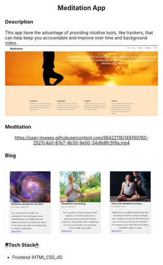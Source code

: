 
 <div align='center'>
  <h2>Meditation App</h2>
  </div>
 


<h3>Description</h3>
  
  </div>
  This app have the advantage of providing intuitive tools, like trackers, that can help keep you accountable and improve over time and background video.

<div align="center">
 <img src="images/Home.JPG" />
  </div>


 <h3>Meditation</h3>
 <div align="center">
  
https://user-images.githubusercontent.com/66422118/149760760-2527c4a0-87e7-4b30-9e00-34dfe8fc5f9a.mp4
   
 </div>
 <h3>Blog</h3>
 <div align="center">
 <img src= "images/Blog.JPG"/>
 </div>
 
 
  <h3> 🖲️Tech Stack🖱</h3>
 
 * Frontend (HTML,CSS,JS)

   
 
 
